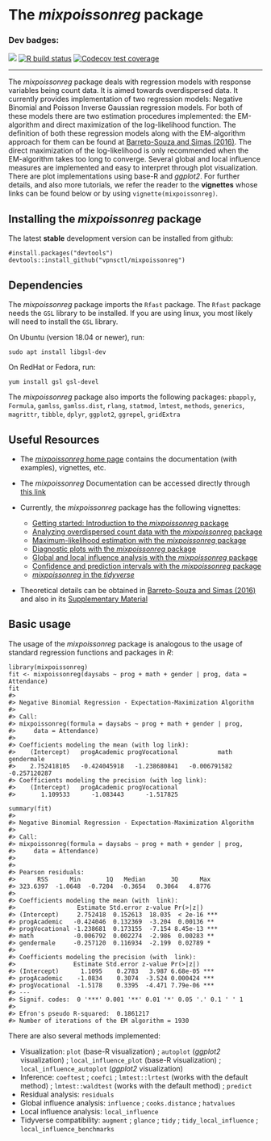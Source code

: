 # The *mixpoissonreg* package

### Dev badges:
<!-- badges: start -->
[![](https://img.shields.io/badge/devel%20version-1.0.0-blue.svg)](https://github.com/vpnsctl/mixpoissonreg/main)
[![R build status](https://github.com/vpnsctl/mixpoissonreg/workflows/R-CMD-check/badge.svg)](https://github.com/vpnsctl/mixpoissonreg/actions)
[![Codecov test coverage](https://codecov.io/gh/vpnsctl/mixpoissonreg/branch/main/graph/badge.svg?token=JXDPBKWGYE)](https://codecov.io/gh/vpnsctl/mixpoissonreg)
<!-- badges: end -->
---

The *mixpoissonreg* package deals with regression models with response variables being count data. 
It is aimed towards overdispersed data. It currently provides implementation of two regression models: Negative Binomial and Poisson Inverse Gaussian regression models. For both of these models there are two estimation procedures implemented: the EM-algorithm and direct maximization of the 
log-likelihood function.  The definition of both these regression models along with the EM-algorithm approach
for them can be found at [Barreto-Souza and Simas (2016)](https://doi.org/10.1007/s11222-015-9601-6). The direct maximization
of the log-likelihood is only recommended when the EM-algorithm takes too long to converge.
Several global and local influence measures are implemented and easy to interpret through plot visualization. There are plot implementations
using base-R and *ggplot2*. For further details, and also more tutorials, we refer the reader to the **vignettes** whose links can be found below
or by using `vignette(mixpoissonreg)`.

## Installing the *mixpoissonreg* package

The latest **stable** development version can be installed from github:

```{r}
#install.packages("devtools")
devtools::install_github("vpnsctl/mixpoissonreg")
```

## Dependencies

The *mixpoissonreg* package imports the `Rfast` package. The `Rfast` package needs the `GSL` library to be installed. If you are using linux, 
you most likely will need to install the `GSL` library. 

On Ubuntu (version 18.04 or newer), run:
```{bash}
sudo apt install libgsl-dev
```

On RedHat or Fedora, run:
```{bash}
yum install gsl gsl-devel
```

The *mixpoissonreg* package also imports the following packages:
`pbapply`, `Formula`,  `gamlss`, `gamlss.dist`, `rlang`, `statmod`, `lmtest`, `methods`, `generics`, `magrittr`, `tibble`, `dplyr`, `ggplot2`,
`ggrepel`, `gridExtra`

## Useful Resources

* The [*mixpoissonreg* home page](https://vpnsctl.github.io/mixpoissonreg/) contains the documentation (with examples), vignettes, etc.

* The *mixpoissonreg* Documentation can be accessed directly through [this link](https://vpnsctl.github.io/mixpoissonreg/reference/index.html)

* Currently, the *mixpoissonreg* package has the following vignettes:

    * [Getting started: Introduction to the *mixpoissonreg* package](https://rpubs.com/alexandrebsimas/mixpoissonreg)
    * [Analyzing overdispersed count data with the *mixpoissonreg* package](https://rpubs.com/alexandrebsimas/tutorial-mixpoissonreg)
    * [Maximum-likelihood estimation with the *mixpoissonreg* package](https://rpubs.com/alexandrebsimas/ml-mixpoissonreg)
    * [Diagnostic plots with the *mixpoissonreg* package](https://rpubs.com/alexandrebsimas/plots-mixpoissonreg)
    * [Global and local influence analysis with the *mixpoissonreg* package](https://rpubs.com/alexandrebsimas/influence-mixpoissonreg)
    * [Confidence and prediction intervals with  the *mixpoissonreg* package](https://rpubs.com/alexandrebsimas/intervals-mixpoissonreg)
    * [*mixpoissonreg* in the *tidyverse*](https://rpubs.com/alexandrebsimas/tidyverse-mixpoissonreg)

* Theoretical details can be obtained in [Barreto-Souza and Simas (2016)](https://doi.org/10.1007/s11222-015-9601-6) and also in its [Supplementary Material](https://link.springer.com/article/10.1007%2Fs11222-015-9601-6#Sec23)

## Basic usage

The usage of the *mixpoissonreg* package is analogous to the usage of standard regression functions and packages in *R*:

```{r}
library(mixpoissonreg)
fit <- mixpoissonreg(daysabs ~ prog + math + gender | prog, data = Attendance)
fit
#> 
#> Negative Binomial Regression - Expectation-Maximization Algorithm
#> 
#> Call:
#> mixpoissonreg(formula = daysabs ~ prog + math + gender | prog, 
#>     data = Attendance)
#> 
#> Coefficients modeling the mean (with log link):
#>    (Intercept)   progAcademic progVocational           math     gendermale 
#>    2.752418105   -0.424045918   -1.238680841   -0.006791582   -0.257120287 
#> Coefficients modeling the precision (with log link):
#>    (Intercept)   progAcademic progVocational 
#>       1.109533      -1.083443      -1.517825

summary(fit)
#> 
#> Negative Binomial Regression - Expectation-Maximization Algorithm
#> 
#> Call:  
#> mixpoissonreg(formula = daysabs ~ prog + math + gender | prog, 
#>     data = Attendance)
#> 
#> 
#> Pearson residuals:
#>      RSS      Min       1Q   Median       3Q      Max 
#> 323.6397  -1.0648  -0.7204  -0.3654   0.3064   4.8776 
#> 
#> Coefficients modeling the mean (with  link):
#>                 Estimate Std.error z-value Pr(>|z|)    
#> (Intercept)     2.752418  0.152613  18.035  < 2e-16 ***
#> progAcademic   -0.424046  0.132369  -3.204  0.00136 ** 
#> progVocational -1.238681  0.173155  -7.154 8.45e-13 ***
#> math           -0.006792  0.002274  -2.986  0.00283 ** 
#> gendermale     -0.257120  0.116934  -2.199  0.02789 *  
#> 
#> Coefficients modeling the precision (with  link):
#>                Estimate Std.error z-value Pr(>|z|)    
#> (Intercept)      1.1095    0.2783   3.987 6.68e-05 ***
#> progAcademic    -1.0834    0.3074  -3.524 0.000424 ***
#> progVocational  -1.5178    0.3395  -4.471 7.79e-06 ***
#> ---
#> Signif. codes:  0 '***' 0.001 '**' 0.01 '*' 0.05 '.' 0.1 ' ' 1 
#> 
#> Efron's pseudo R-squared:  0.1861217 
#> Number of iterations of the EM algorithm = 1930
```

There are also several methods implemented:
- Visualization: `plot` (base-R visualization) ; `autoplot` (*ggplot2* visualization) ; `local_influence_plot` (base-R visualization) ; `local_influence_autoplot`  (*ggplot2* visualization)
- Inference: `coeftest` ; `coefci` ; `lmtest::lrtest` (works with the default method) ; `lmtest::waldtest` (works with the default method) ; `predict` 
- Residual analysis: `residuals`
- Global influence analysis: `influence` ; `cooks.distance` ; `hatvalues`
- Local influence analysis: `local_influence`
- Tidyverse compatibility: `augment` ; `glance` ; `tidy` ; `tidy_local_influence` ; `local_influence_benchmarks`
